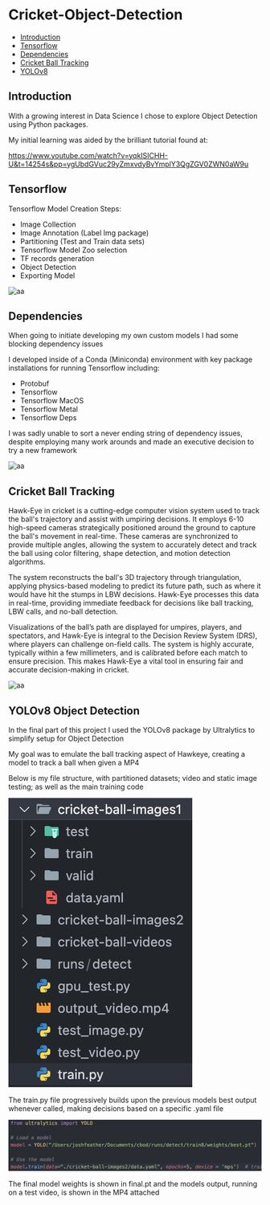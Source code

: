 # Cricket-Object-Detection

* [Introduction](#introduction)
* [Tensorflow](#tensorflow)
* [Dependencies](#dependencies)
* [Cricket Ball Tracking](#cricket-ball-tracking)
* [YOLOv8](#yolov8-object-detection)

## Introduction

With a growing interest in Data Science I chose to explore Object Detection using Python packages.

My initial learning was aided by the brilliant tutorial found at:

https://www.youtube.com/watch?v=yqkISICHH-U&t=14254s&pp=ygUbdGVuc29yZmxvdyBvYmplY3QgZGV0ZWN0aW9u

## Tensorflow

Tensorflow Model Creation Steps:

- Image Collection
- Image Annotation (Label Img package)
- Partitioning (Test and Train data sets)
- Tensorflow Model Zoo selection
- TF records generation
- Object Detection
- Exporting Model

![aa](https://blogger.googleusercontent.com/img/b/R29vZ2xl/AVvXsEhKis9ECId8eIwn_p0SVMBt3a1vfvKOcOZXy6zK0fWoyzXnzQTguKc2CV__6oI1Pwg22NjWsErpDKqjwQdzjilvmqwWkXPj2ncglphh6mAhpoZ_QXQiDwxnwo-GjKEP0fEOb3uBlNlh9sc/s1600/tensorflow2objectdetection.png)

## Dependencies

When going to initiate developing my own custom models I had some blocking dependency issues

I developed inside of a Conda (Miniconda) environment with key package installations for running Tensorflow including:

- Protobuf
- Tensorflow
- Tensorflow MacOS
- Tensorflow Metal
- Tensorflow Deps

I was sadly unable to sort a never ending string of dependency issues, despite employing many work arounds and made an executive decision to try a new framework

![aa](https://i.sstatic.net/lTWqp.png)

## Cricket Ball Tracking


Hawk-Eye in cricket is a cutting-edge computer vision system used to track the ball's trajectory and assist with umpiring decisions. It employs 6-10 high-speed cameras strategically positioned around the ground to capture the ball's movement in real-time. These cameras are synchronized to provide multiple angles, allowing the system to accurately detect and track the ball using color filtering, shape detection, and motion detection algorithms.

The system reconstructs the ball's 3D trajectory through triangulation, applying physics-based modeling to predict its future path, such as where it would have hit the stumps in LBW decisions. Hawk-Eye processes this data in real-time, providing immediate feedback for decisions like ball tracking, LBW calls, and no-ball detection.

Visualizations of the ball’s path are displayed for umpires, players, and spectators, and Hawk-Eye is integral to the Decision Review System (DRS), where players can challenge on-field calls. The system is highly accurate, typically within a few millimeters, and is calibrated before each match to ensure precision. This makes Hawk-Eye a vital tool in ensuring fair and accurate decision-making in cricket.

![aa](https://miro.medium.com/v2/resize:fit:1400/1*t5I7QjBlKTgXBFFjRghRRw.jpeg)


## YOLOv8 Object Detection

In the final part of this project I used the YOLOv8 package by Ultralytics to simplify setup for Object Detection

My goal was to emulate the ball tracking aspect of Hawkeye, creating a model to track a ball when given a MP4

Below is my file structure, with partitioned datasets; video and static image testing; as well as the main training code

![Alt text](Screenshot%202024-08-06%20at%2016.49.55.png)

The train.py file progressively builds upon the previous models best output whenever called, making decisions based on a specific .yaml file

![Alt text](Screenshot%202024-08-06%20at%2016.50.57.png)

The final model weights is shown in final.pt and the models output, running on a test video, is shown in the MP4 attached
